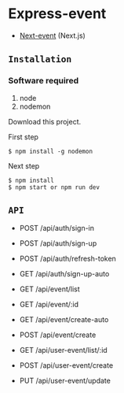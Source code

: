 # Express-event

- [Next-event](https://github.com/Commondev73/Next-event) (Next.js)

## `Installation`

### Software required

1. node
2. nodemon

Download this project.

First step
```
$ npm install -g nodemon
```

Next step
```
$ npm install
$ npm start or npm run dev
```

## `API`
- POST   /api/auth/sign-in
- POST   /api/auth/sign-up
- POST   /api/auth/refresh-token
- GET    /api/auth/sign-up-auto

- GET    /api/event/list
- GET    /api/event/:id
- GET    /api/event/create-auto
- POST   /api/event/create

- GET    /api/user-event/list/:id
- POST   /api/user-event/create
- PUT    /api/user-event/update
